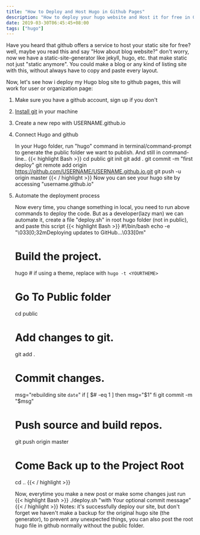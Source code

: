 ```yaml
---
title: "How to Deploy and Host Hugo in Github Pages"
description: "How to deploy your hugo website and Host it for free in Github Pages"
date: 2019-03-30T06:45:45+08:00
tags: ["hugo"]
---
```

Have you heard that github offers a service to host your static site for free? well, maybe you read this and say
"How about blog website?" don't worry, now we have a static-site-generator like jekyll, hugo, etc. that make static not just "static anymore". You could make a blog or any kind of listing site with this, without always have to copy and paste every layout.

Now, let's see how i deploy my Hugo blog site to github pages, this will work for user or organization page:

1. Make sure you have a github account, sign up if you don't

2. [Install git](https://www.atlassian.com/git/tutorials/install-git) in your machine

3. Create a new repo with USERNAME.github.io

4. Connect Hugo and github

    In your Hugo folder, run "hugo" command in terminal/command-prompt to generate the public folder we want to publish. And still in command-line..
    {{< highlight Bash >}}
    cd public
    git init
    git add .
    git commit -m "first deploy"
    git remote add origin https://github.com/USERNAME/USERNAME.github.io.git
    git push -u origin master {{< / highlight >}}
    Now you can see your hugo site by accessing "username.github.io"    

5. Automate the deployment process

    Now every time, you change something in local, you need to run above commands to deploy the code. But as a developer(lazy man) we can automate it, create a file "deploy.sh" in root hugo folder (not in public), and paste this script
    {{< highlight Bash >}}
    #!/bin/bash
    echo -e "\033[0;32mDeploying updates to GitHub...\033[0m"

    # Build the project.
    hugo # if using a theme, replace with `hugo -t <YOURTHEME>`

    # Go To Public folder
    cd public
    # Add changes to git.
    git add .

    # Commit changes.
    msg="rebuilding site `date`"
    if [ $# -eq 1 ]
      then msg="$1"
    fi
    git commit -m "$msg"

    # Push source and build repos.
    git push origin master

    # Come Back up to the Project Root
    cd ..
    {{< / highlight >}}

    Now, everytime you make a new post or make some changes just run
    {{< highlight Bash >}}
    ./deploy.sh "with Your optional commit message" {{< / highlight >}}
Notes: it's successfully deploy our site, but don't forget we haven't make a backup for the original hugo site (the generator), to prevent any unexpected things, you can also post the root hugo file in github normally without the public folder.    